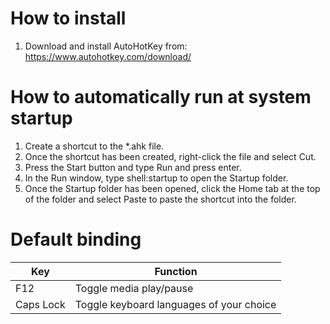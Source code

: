 # How to install

1. Download and install AutoHotKey from: https://www.autohotkey.com/download/

# How to automatically run at system startup

1. Create a shortcut to the *.ahk file.
2. Once the shortcut has been created, right-click the file and select Cut.
3. Press the Start button and type Run and press enter.
4. In the Run window, type shell:startup to open the Startup folder.
5. Once the Startup folder has been opened, click the Home tab at the top of the folder and select Paste to paste the shortcut into the folder.

# Default binding

| Key            | Function                                    |
| -------------- | ------------------------------------------- |
| F12            | Toggle media play/pause                     |
| Caps Lock      | Toggle keyboard languages of your choice    |
